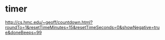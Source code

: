 # timer

http://cs.hmc.edu/~geoff/countdown.html?roundTo=1&resetTimeMinutes=15&resetTimeSeconds=0&showNegative=true&doneBeeps=99
